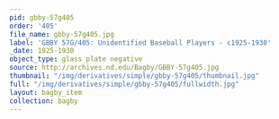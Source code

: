 ```yaml
---
pid: gbby-57g405
order: '405'
file_name: gbby-57g405.jpg
label: 'GBBY 57G/405: Unidentified Baseball Players - c1925-1930'
_date: 1925-1930
object_type: glass plate negative
source: http://archives.nd.edu/Bagby/GBBY-57g405.jpg
thumbnail: "/img/derivatives/simple/gbby-57g405/thumbnail.jpg"
full: "/img/derivatives/simple/gbby-57g405/fullwidth.jpg"
layout: bagby_item
collection: bagby
---
```

